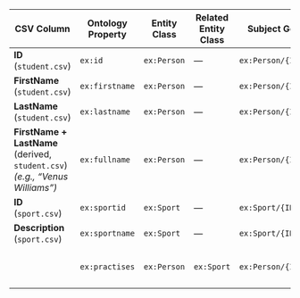 | CSV Column | Ontology Property | Entity Class | Related Entity Class | Subject Generation | Join Condition |
| ------------------------------------------------------------------------------- | ----------------- | ------------ | -------------------- | -------------------------------- | -------------------------------------------------------------------------------- |
| **ID** (`student.csv`)                                                          | `ex:id`           | `ex:Person`  | —                    | `ex:Person/{ID}`                 | —                                                                                |
| **FirstName** (`student.csv`)                                                   | `ex:firstname`    | `ex:Person`  | —                    | `ex:Person/{ID}`                 | —                                                                                |
| **LastName** (`student.csv`)                                                    | `ex:lastname`     | `ex:Person`  | —                    | `ex:Person/{ID}`                 | —                                                                                |
| **FirstName + LastName** (derived, `student.csv`)<br>*(e.g., “Venus Williams”)* | `ex:fullname`     | `ex:Person`  | —                    | `ex:Person/{ID}`                 | —                                                                                |
| **ID** (`sport.csv`)                                                            | `ex:sportid`      | `ex:Sport`   | —                    | `ex:Sport/{ID}`                  | —                                                                                |
| **Description** (`sport.csv`)                                                   | `ex:sportname`    | `ex:Sport`   | —                    | `ex:Sport/{ID}`                  | —                                                                                |
| | `ex:practises`    | `ex:Person`  | `ex:Sport`           | `ex:Person/{ID_Student}`         | `student.ID = student_sport.ID_Student`<br>& `sport.ID = student_sport.ID_Sport` |
